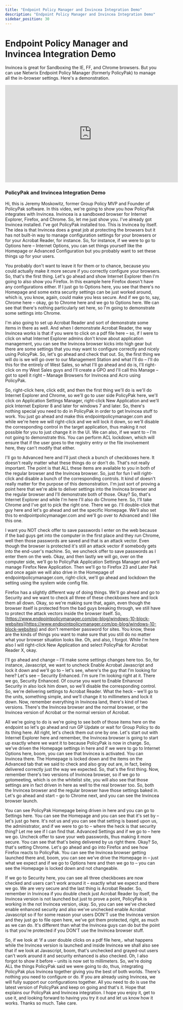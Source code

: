 ```yaml
---
title: "Endpoint Policy Manager and Invincea Integration Demo"
description: "Endpoint Policy Manager and Invincea Integration Demo"
sidebar_position: 30
---
```

# Endpoint Policy Manager and Invincea Integration Demo

Invincea is great for Sandboxing the IE, FF, and Chrome browsers. But you can use Netwrix Endpoint
Policy Manager (formerly PolicyPak) to manage all the in-browser settings. Here's a demonstration.

<iframe width="560" height="315" src="https://www.youtube.com/embed/8pye7kyPfNs" title="Endpoint Policy Manager and Invincea Integration" frameborder="0" allow="accelerometer; autoplay; clipboard-write; encrypted-media; gyroscope; picture-in-picture; web-share" referrerpolicy="strict-origin-when-cross-origin" allowfullscreen="1"></iframe>

### PolicyPak and Invincea Integration Demo

Hi, this is Jeremy Moskowitz, former Group Policy MVP and Founder of PolicyPak software. In this
video, we're going to show you how PolicyPak integrates with Invincea. Invincea is a sandboxed
browser for Internet Explorer, Firefox, and Chrome. So, let me just show you. I've already got
Invincea installed. I've got PolicyPak installed too. This is Invincea by itself. The idea is that
Invincea does a great job at protecting the browsers but it has not built-in way to manage
configuration settings for your browsers or for your Acrobat Reader, for instance. So, for instance,
if we were to go to Options here – Internet Options, you can set things yourself like the Homepage
or Advanced Configuration but you probably want to set these things up for your users.

You probably don't want to leave it for them or to chance, because you could actually make it more
secure if you correctly configure your browsers. So, that's the first thing. Let's go ahead and show
Internet Explorer then I'm going to also show you Firefox. In this example here Firefox doesn't have
any configurations either. If I just go to Options here, you see that there's no Homepage and some
extra security settings can be just worked around, which is, you know, again, could make you less
secure. And if we go to, say, Chrome here – okay, go to Chrome here and we go to Options here. We
can see that there's nothing particularly set here, so I'm going to demonstrate some settings into
Chrome.

I'm also going to set up Acrobat Reader and sort of demonstrate some items in there as well. And
when I demonstrate Acrobat Reader, the way Invincea works is that if you were to click on a pdf file
here – so, if I were to click on what Internet Explorer admins don't know about application
management, you can see the Invincea browser kicks into high gear but there are some settings that
you may want to configure correctly and nicely using PolicyPak. So, let's go ahead and check that
out. So, the first thing we will do is we will go over to our Management Station and what I'll do –
I'll do this for the entirely of West Sales, so what I'll go ahead and do is, I'll right-click on my
West Sales guys and I'll create a GPO and I'll call this Manage – got to spell it right – Manage
Browsers for Invincea and Acro using PolicyPak.

So, right-click here, click edit, and then the first thing we'll do is we'll do Internet Explorer
and Chrome, so we'll go to user side PolicyPak here, we'll click on Application Settings Manager,
right-click New Application and we'll pick Internet Explorer 8 and later for windows 7 and later.
So, there's nothing special you need to do in PolicyPak in order to get Invincea stuff to work. You
just go ahead and make this endpointpolicymanager.com and while we're here we will right-click and we will lock
it down, so we'll disable the corresponding control in the target application, thus making it not
possible for you to just change it in the UI. We can also, if we want to – I'm not going to
demonstrate this. You can perform ACL lockdown, which will ensure that if the user goes to the
registry entry or the file involvement here, they can't modify that either.

I'll go to Advanced here and I'll just check a bunch of checkboxes here. It doesn't really matter
what these things do or don't do. That's not really important. The point is that ALL these items are
available to you in both of the regular browser and the Invincea browser. So, just for fun I will
right-click and disable a bunch of the corresponding controls. It kind of doesn't really matter for
the purpose of this demonstration. I'm just sort of proving a point here that we're able to deliver
settings into the Invincea browser and the regular browser and I'll demonstrate both of those. Okay?
So, that's Internet Explorer and while I'm here I'll also do Chrome here. So, I'll take Chrome and
I've got to pick the right one. There we go. I'll double-click that guy here and let's go ahead and
set the specific Homepage. We'll also set this to endpointpolicymanager.com and we'll go over to Advanced and I
like this one.

I want you NOT check offer to save passwords I enter on the web because if the bad guys get into the
computer in the first place and they run Chrome, well then those passwords are saved and that is an
attack vector. Even though the browser is protected it's still an attack vector if somebody gets
into the end-user's machine. So, we uncheck offer to save passwords as I enter them on the web.
Okay, and then lastly we will go, over on the computer side, we'll go to PolicyPak Application
Settings Manager and we'll manage Firefox New Application. Then we'll go to Firefox 23 and Later Pak
and once again we will also drive in the Homepage of endpointpolicymanager.com, right-click, we'll go ahead and
lockdown the setting using the system wide config file.

Firefox has a slightly different way of doing things. We'll go ahead and go to Security and we want
to check all three of these checkboxes here and lock them all down. Okay, so we're making sure that,
again, even though the browser itself is protected from the bad guys breaking through, we still have
to protect the attack vectors inside the browser itself. So,
[https://www.endpointpolicymanager.com/pp-blog/windows-10-block-websites](https://www.endpointpolicymanager.com/pp-blog/windows-10-block-websites)
and don't remember password for sites. You know, these are the kinds of things you want to make sure
that you still do no matter what your browser situation looks like. Oh, and also, I forgot. While
I'm here also I will right-click New Application and select PolicyPak for Acrobat Reader X, okay.

I'll go ahead and change – I'll make some settings changes here too. So, for instance, Javascript,
we want to uncheck Enable Acrobat Javascript and lock it down and we'll go to – let's see, where's
the guy that I'm looking for here? Let's see – Security Enhanced. I'm sure I'm looking right at it.
There we go, Security Enhanced. Of course you want to Enable Enhanced Security in also lock him
down, so we'll disable the corresponding control. So, we're delivering settings to Acrobat Reader.
What the heck – we'll go to the units, something simple, and we'll change it to millimeters and lock
it down. Now, remember everything in Invincea land, there's kind of two versions. There's the
Invincea browser and the normal browser, or the Invincea version of Acrobat or the normal version of
Acrobat.

All we're going to do is we're going to see both of those items here on the endpoint so let's go
ahead and run GP Update or wait for Group Policy to do its thing here. All right, let's check them
out one by one. Let's start out with Internet Explorer here and remember, the Invincea browser is
going to start up exactly where we want it to because PolicyPak is now in charge. So, we've driven
the Homepage settings in here and if we were to go to Internet Options here, boom, you can see that
Invincea is activated. You can Invincea there. The Homepage is locked down and the items on the
Advanced tab that we said to check and also gray out are, in fact, being delivered correctly just
the way we expected. So, that's the first thing. Now, remember there's two versions of Invincea
browser, so if we go to gotomeeting, which is on the whitelist site, you will also see that those
settings are in fact driven in here as well to the real browser too. So, both the Invincea browser
and the regular browser have those settings baked in. Let's go ahead and start – go to Chrome next,
and you can see the Invincea browser launch.

You can see PolicyPak Homepage being driven in here and you can go to Settings here. You can see the
Homepage and you can see that it's set by – let's just go here. It's not us and you can see that
setting is based upon us, the administrator, and if we were to go to – where the heck is that
security thing? Let me see if I can find that. Advanced Settings and if we go to – here we go.
Uncheck offer to save your web passwords, thus making it more secure. You can see that that's being
delivered by us right there. Okay? So, that's setting Chrome. Let's go ahead and go into Firefox and
see how Firefox reacts to PolicyPak. You can see the Invincea browser getting launched there and,
boom, you can see we've drive the Homepage in – just what we expect and if we go to Options here and
then we go to – you can see the Homepage is locked down and not changeable.

If we go to Security here, you can see all three checkboxes are now checked and users can't work
around it – exactly what we expect and there we go. We are very secure and the last thing is Acrobat
Reader. So, remember in Invincea if you double check just Acrobat Reader by itself, the Invincea
version is not launched but just to prove a point, PolicyPak is working in the not Invincea version,
okay. So, you can see we've checked enable enhanced security and also we've unchecked enable Acrobat
Javascript so if for some reason your users DON'T use the Invincea version and they just go to file
open here, we've got them protected, right, as much as we can do. It's different than what the
Invincea guys can do but the point is that you're protected if you DON'T use the Invincea browser
stuff.

So, if we look at ‘if a user double clicks on a pdf file here,. what happens while the Invincea
version is launched and inside Invincea we shall also see that if we look at Javascript, boom,
that's unchecked and grayed-out users can't work around it and security enhanced is also checked.
Oh, I also forgot to show it before – units is now set to millimeters. So, we're doing ALL the
things PolicyPak said we were going to do, thus, integrating PolicyPak plus Invincea together giving
you the best of both worlds. There's nothing you need to configure or do. If you are already using
Invincea, we will fully support our configurations together. All you need to do is use the latest
version of PolicyPak and keep on going and that's it. Hope that explains our PolicyPak and Invincea
integration. I hope you enjoy it, get to use it, and looking forward to having you try it out and
let us know how it works. Thanks so much. Take care.

